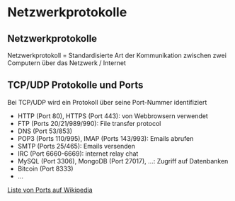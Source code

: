 # Netzwerkprotokolle

## Netzwerkprotokolle

Netzwerkprotokoll = Standardisierte Art der Kommunikation zwischen zwei Computern über das Netzwerk / Internet

## TCP/UDP Protokolle und Ports

Bei TCP/UDP wird ein Protokoll über seine Port-Nummer identifiziert

- HTTP (Port 80), HTTPS (Port 443): von Webbrowsern verwendet
- FTP (Ports 20/21/989/990): File transfer protocol
- DNS (Port 53/853)
- POP3 (Ports 110/995), IMAP (Ports 143/993): Emails abrufen
- SMTP (Ports 25/465): Emails versenden
- IRC (Port 6660-6669): internet relay chat
- MySQL (Port 3306), MongoDB (Port 27017), ...: Zugriff auf Datenbanken
- Bitcoin (Port 8333)
- ...

[Liste von Ports auf Wikipedia](https://en.wikipedia.org/wiki/List_of_TCP_and_UDP_port_numbers)
